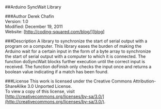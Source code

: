 ##Arduino SyncWait Library

###Author
Derek Chafin  
Version: 1.0  
Modified: December 19, 2011  
Website: [http://coding-squared.com/blog/][blog]  

###Description
A library to synchronize the start of serial output with a program on a computer.
This library eases the burden of making the Arduino wait for a certain input in the form of a byte array to synchronize the start of serial output with a computer to which it is connected.
The function doSyncWait blocks further execution until the correct input is received.
The function doFinish only checks the input once and returns a boolean value indicating if a match has been found.

###License
This work is licensed under the Creative Commons Attribution-ShareAlike 3.0 Unported License.  
To view a copy of this license, visit [http://creativecommons.org/licenses/by-sa/3.0/](http://creativecommons.org/licenses/by-sa/3.0/).  

[blog]: http://www.coding-squared.com/blog/ "Coding Squared"